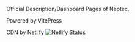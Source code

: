 Official Description/Dashboard Pages of Neotec.

Powered by VitePress

CDN by Netlify
[![Netlify Status](https://api.netlify.com/api/v1/badges/aa1b9fdb-f1a7-404a-b388-854aea652422/deploy-status)](https://app.netlify.com/projects/vitepres/deploys)
